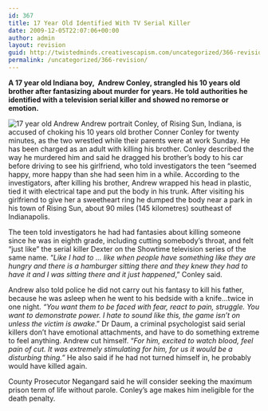 ```yaml
---
id: 367
title: 17 Year Old Identified With TV Serial Killer
date: 2009-12-05T22:07:06+00:00
author: admin
layout: revision
guid: http://twistedminds.creativescapism.com/uncategorized/366-revision/
permalink: /uncategorized/366-revision/
---
```

<p class="dropcap-first">
  <strong>A 17 year old Indiana boy,  Andrew Conley, strangled his 10 years old brother after fantasizing about murder for years. He told authorities he identified with a television serial killer and showed no remorse or emotion. </strong>
</p>

<img src="/img/post/AndrewConley.jpg" alt="17 year old Andrew Andrew portrait" title="Andrew Conley" class="right" /> Conley, of Rising Sun, Indiana, is accused of choking his 10 years old brother Conner Conley for twenty minutes, as the two wrestled while their parents were at work Sunday. He has been charged as an adult with killing his brother. Conley described the way he murdered him and said he dragged his brother&#8217;s body to his car before driving to see his girlfriend, who told investigators the teen &#8220;seemed happy, more happy than she had seen him in a while. According to the investigators, after killing his brother, Andrew wrapped his head in plastic, tied it with electrical tape and put the body in his trunk. After visiting his girlfriend to give her a sweetheart ring he dumped the body near a park in his town of Rising Sun, about 90 miles (145 kilometres) southeast of Indianapolis.

The teen told investigators he had had fantasies about killing someone since he was in eighth grade, including cutting somebody&#8217;s throat, and felt &#8220;just like&#8221; the serial killer Dexter on the Showtime television series of the same name. &#8220;_Like I had to &#8230; like when people have something like they are hungry and there is a hamburger sitting there and they knew they had to have it and I was sitting there and it just happened_,&#8221; Conley said.

Andrew also told police he did not carry out his fantasy to kill his father, because he was asleep when he went to his bedside with a knife&#8230;twice in one night. _&#8220;You want them to be faced with fear, react to pain, struggle. You want to demonstrate power. I hate to sound like this, the game isn&#8217;t on unless the victim is awake_.&#8221; Dr Daum, a criminal psychologist said serial killers don&#8217;t have emotional attachments, and have to do something extreme to feel anything. Andrew cut himself. &#8220;_For him, excited to watch blood, feel pain of cut. It was extremely stimulating for him, for us it would be a disturbing thing.&#8221;_ He also said if he had not turned himself in, he probably would have killed again. 

County Prosecutor Negangard said he will consider seeking the maximum prison term of life without parole. Conley&#8217;s age makes him ineligible for the death penalty.